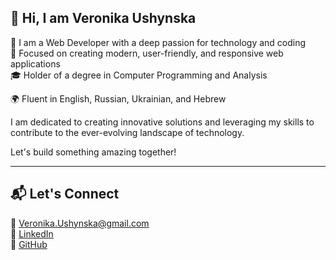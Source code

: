 ## 👋 Hi, I am Veronika Ushynska

🎯 I am a Web Developer with a deep passion for technology and coding   
🧠 Focused on creating modern, user-friendly, and responsive web applications  
🎓 Holder of a degree in Computer Programming and Analysis

🌍 Fluent in English, Russian, Ukrainian, and Hebrew

I am dedicated to creating innovative solutions and leveraging my skills to contribute to the ever-evolving landscape of technology.

Let's build something amazing together!

---

## 📬 Let's Connect

📧 Veronika.Ushynska@gmail.com   
🔗 [LinkedIn](https://www.linkedin.com/in/veronikaushynska)  
🐙 [GitHub](https://github.com/MissVeronika)
